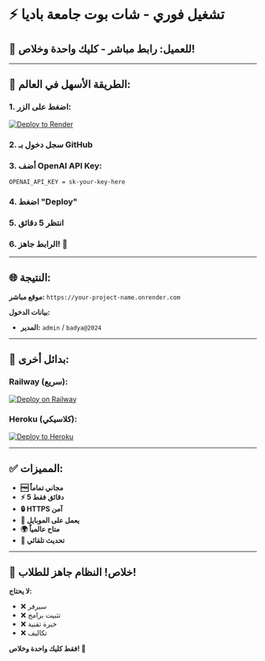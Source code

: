 # ⚡ تشغيل فوري - شات بوت جامعة باديا

## 🎯 **للعميل: رابط مباشر - كليك واحدة وخلاص!**

---

## 🚀 **الطريقة الأسهل في العالم:**

### **1. اضغط على الزر:**

[![Deploy to Render](https://render.com/images/deploy-to-render-button.svg)](https://render.com/deploy?repo=https://github.com/abdelkhalek-soudy/university-chatbot2)

### **2. سجل دخول بـ GitHub**

### **3. أضف OpenAI API Key:**
```
OPENAI_API_KEY = sk-your-key-here
```

### **4. اضغط "Deploy"**

### **5. انتظر 5 دقائق**

### **6. الرابط جاهز! 🎉**

---

## 🌐 **النتيجة:**

**موقع مباشر:** `https://your-project-name.onrender.com`

**بيانات الدخول:**
- **المدير:** `admin` / `badya@2024`

---

## 🎯 **بدائل أخرى:**

### **Railway (سريع):**
[![Deploy on Railway](https://railway.app/button.svg)](https://railway.app/new/template?template=https://github.com/abdelkhalek-soudy/university-chatbot2)

### **Heroku (كلاسيكي):**
[![Deploy to Heroku](https://www.herokucdn.com/deploy/button.svg)](https://heroku.com/deploy?template=https://github.com/abdelkhalek-soudy/university-chatbot2)

---

## ✅ **المميزات:**

- **🆓 مجاني تماماً**
- **⚡ 5 دقائق فقط**
- **🔒 HTTPS آمن**
- **📱 يعمل على الموبايل**
- **🌍 متاح عالمياً**
- **🔄 تحديث تلقائي**

---

## 🎉 **خلاص! النظام جاهز للطلاب!**

**لا يحتاج:**
- ❌ سيرفر
- ❌ تثبيت برامج
- ❌ خبرة تقنية
- ❌ تكاليف

**فقط كليك واحدة وخلاص! 🚀**
